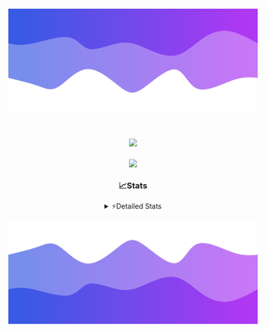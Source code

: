 ![Header](./header.png)
<div align="center">

<h1 align="center">
  <a href="https://git.io/typing-svg">
    <img src="https://readme-typing-svg.herokuapp.com/?lines=Hello,+There!+👋;This+is+chicho.;CEO+on+Hely+Development....;&center=true&size=25">
  </a>
</h1>
  
<p align="center">
  <img src="https://lanyard.cnrad.dev/api/852683595378196480" />
</p>

### 📈Stats
<details>
    <summary> ⚡Detailed Stats</summary>
    <br/>

<!--START_SECTION:waka-->
![Code Time](http://img.shields.io/badge/Code%20Time-383%20hrs%2010%20mins-blue)

![Profile Views](http://img.shields.io/badge/Profile%20Views-40-blue)

**🐱 My GitHub Data** 

> 📦 43.4 kB Used in GitHub's Storage 
 > 
> 🏆 25 Contributions in the Year 2023
 > 
> 🚫 Not Opted to Hire
 > 
> 📜 8 Public Repositories 
 > 
> 🔑 9 Private Repositories 
 > 
**I'm a Night 🦉** 

```text
🌞 Morning                17 commits          █░░░░░░░░░░░░░░░░░░░░░░░░   05.80 % 
🌆 Daytime                30 commits          ███░░░░░░░░░░░░░░░░░░░░░░   10.24 % 
🌃 Evening                143 commits         ████████████░░░░░░░░░░░░░   48.81 % 
🌙 Night                  103 commits         █████████░░░░░░░░░░░░░░░░   35.15 % 
```
📅 **I'm Most Productive on Tuesday** 

```text
Monday                   19 commits          ██░░░░░░░░░░░░░░░░░░░░░░░   06.48 % 
Tuesday                  65 commits          ██████░░░░░░░░░░░░░░░░░░░   22.18 % 
Wednesday                54 commits          █████░░░░░░░░░░░░░░░░░░░░   18.43 % 
Thursday                 37 commits          ███░░░░░░░░░░░░░░░░░░░░░░   12.63 % 
Friday                   36 commits          ███░░░░░░░░░░░░░░░░░░░░░░   12.29 % 
Saturday                 31 commits          ███░░░░░░░░░░░░░░░░░░░░░░   10.58 % 
Sunday                   51 commits          ████░░░░░░░░░░░░░░░░░░░░░   17.41 % 
```


📊 **This Week I Spent My Time On** 

```text
🕑︎ Time Zone: America/Argentina/Buenos_Aires

💬 Programming Languages: 
JavaScript               7 hrs 21 mins       ██████████████████░░░░░░░   73.07 % 
HTML                     2 hrs 3 mins        █████░░░░░░░░░░░░░░░░░░░░   20.38 % 
SCSS                     16 mins             █░░░░░░░░░░░░░░░░░░░░░░░░   02.78 % 
Python                   14 mins             █░░░░░░░░░░░░░░░░░░░░░░░░   02.42 % 
TypeScript               7 mins              ░░░░░░░░░░░░░░░░░░░░░░░░░   01.32 % 

🔥 Editors: 
VS Code                  10 hrs 4 mins       █████████████████████████   100.00 % 

🐱‍💻 Projects: 
Coder                    5 hrs 4 mins        █████████████░░░░░░░░░░░░   50.43 % 
Unknown Project          2 hrs 26 mins       ██████░░░░░░░░░░░░░░░░░░░   24.28 % 
pagina-js                2 hrs 10 mins       █████░░░░░░░░░░░░░░░░░░░░   21.56 % 
asd                      22 mins             █░░░░░░░░░░░░░░░░░░░░░░░░   03.73 % 

💻 Operating System: 
Windows                  10 hrs 4 mins       █████████████████████████   100.00 % 
```

**I Mostly Code in JavaScript** 

```text
JavaScript               8 repos             ████████░░░░░░░░░░░░░░░░░   33.33 % 
CSS                      4 repos             ████░░░░░░░░░░░░░░░░░░░░░   16.67 % 
HTML                     3 repos             ███░░░░░░░░░░░░░░░░░░░░░░   12.50 % 
C#                       2 repos             ██░░░░░░░░░░░░░░░░░░░░░░░   08.33 % 
Batchfile                1 repo              █░░░░░░░░░░░░░░░░░░░░░░░░   04.17 % 
```




 Last Updated on 17/09/2023 08:13:25 UTC
<!--END_SECTION:waka-->
</details>

![Footer](./footer.png)
